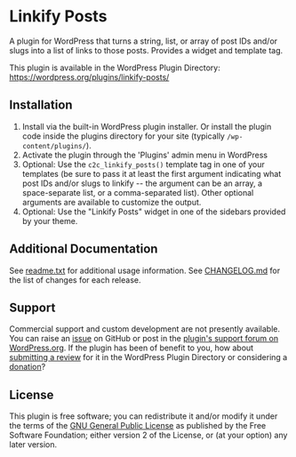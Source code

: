 # Linkify Posts

A plugin for WordPress that turns a string, list, or array of post IDs and/or slugs into a list of links to those posts. Provides a widget and template tag.

This plugin is available in the WordPress Plugin Directory: https://wordpress.org/plugins/linkify-posts/


## Installation

1. Install via the built-in WordPress plugin installer. Or install the plugin code inside the plugins directory for your site (typically `/wp-content/plugins/`).
2. Activate the plugin through the 'Plugins' admin menu in WordPress
3. Optional: Use the `c2c_linkify_posts()` template tag in one of your templates (be sure to pass it at least the first argument indicating what post IDs and/or slugs to linkify -- the argument can be an array, a space-separate list, or a comma-separated list). Other optional arguments are available to customize the output.
4. Optional: Use the "Linkify Posts" widget in one of the sidebars provided by your theme.


## Additional Documentation

See [readme.txt](https://github.com/coffee2code/linkify-posts/blob/master/readme.txt) for additional usage information. See [CHANGELOG.md](CHANGELOG.md) for the list of changes for each release.


## Support

Commercial support and custom development are not presently available. You can raise an [issue](https://github.com/coffee2code/linkify-posts/issues) on GitHub or post in the [plugin's support forum on WordPress.org](https://wordpress.org/support/plugin/linkify-posts/). If the plugin has been of benefit to you, how about [submitting a review](https://wordpress.org/support/plugin/linkify-posts/reviews/) for it in the WordPress Plugin Directory or considering a [donation](https://www.paypal.com/cgi-bin/webscr?cmd=_s-xclick&hosted_button_id=6ARCFJ9TX3522)?


## License

This plugin is free software; you can redistribute it and/or modify it under the terms of the [GNU General Public License](https://www.gnu.org/licenses/gpl-2.0.html) as published by the Free Software Foundation; either version 2 of the License, or (at your option) any later version.
